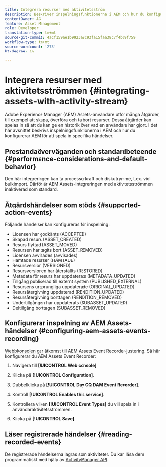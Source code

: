```yaml
---
title: Integrera resurser med aktivitetsström
description: Beskriver inspelningsfunktionerna i AEM och hur du konfigurerar AEM för att spela in specifika händelser.
contentOwner: AG
feature: Asset Management
role: Developer
translation-type: tm+mt
source-git-commit: 4acf159ae1b9923a9c93fa15faa38c7f4bc9f759
workflow-type: tm+mt
source-wordcount: '273'
ht-degree: 1%

---
```



# Integrera resurser med aktivitetsströmmen {#integrating-assets-with-activity-stream}

Adobe Experience Manager (AEM) Assets-användare utför många åtgärder, till exempel att skapa, överföra och ta bort resurser. Dessa åtgärder kan spelas in så att du kan ge en historik över vad en användare har gjort. I det här avsnittet beskrivs inspelningsfunktionerna i AEM och hur du konfigurerar AEM för att spela in specifika händelser.

## Prestandaöverväganden och standardbeteende {#performance-considerations-and-default-behavior}

Den här integreringen kan ta processorkraft och diskutrymme, t.ex. vid bulkimport. Därför är AEM Assets-integreringen med aktivitetsströmmen inaktiverad som standard.

## Åtgärdshändelser som stöds {#supported-action-events}

Följande händelser kan konfigureras för inspelning:

* Licensen har godkänts (ACCEPTED)
* Skapad resurs (ASSET_CREATED)
* Resurs flyttad (ASSET_MOVED)
* Resursen har tagits bort (ASSET_REMOVED)
* Licensen avvisades (avvisades)
* Hämtade resurser (HÄMTADE)
* Resursversion (VERSIONED)
* Resursversionen har återställts (RESTORED)
* Metadata för resurs har uppdaterats (METADATA_UPDATED)
* Tillgång publicerad till externt system (PUBLISHED_EXTERNAL)
* Resursens ursprungliga uppdaterade (ORIGINAL_UPDATED)
* Resursåtergivning uppdaterad (RENDITION_UPDATED)
* Resursåtergivning borttagen (RENDITION_REMOVED)
* Undertillgången har uppdaterats (SUBASSET_UPDATED)
* Deltillgång borttagen (SUBASSET_REMOVED)

## Konfigurerar inspelning av AEM Assets-händelser {#configuring-aem-assets-events-recording}

[Webbkonsolen](/help/sites-deploying/configuring-osgi.md) ger åtkomst till AEM Assets Event Recorder-justering. Så här konfigurerar du AEM Assets Event Recorder:

1. Navigera till **[!UICONTROL Web console]**

1. Klicka på **[!UICONTROL Configuration]**.

1. Dubbelklicka på **[!UICONTROL Day CQ DAM Event Recorder]**.

1. Kontroll **[!UICONTROL Enables this service]**.

1. Kontrollera vilken **[!UICONTROL Event Types]** du vill spela in i användaraktivitetsströmmen.

1. Klicka på **[!UICONTROL Save]**.

## Läser registrerade händelser {#reading-recorded-events}

De registrerade händelserna lagras som aktiviteter. Du kan läsa dem programmatiskt med hjälp av [ActivityManager API](https://helpx.adobe.com/experience-manager/6-4/sites/developing/using/reference-materials/javadoc/com/adobe/granite/activitystreams/ActivityManager.html).
